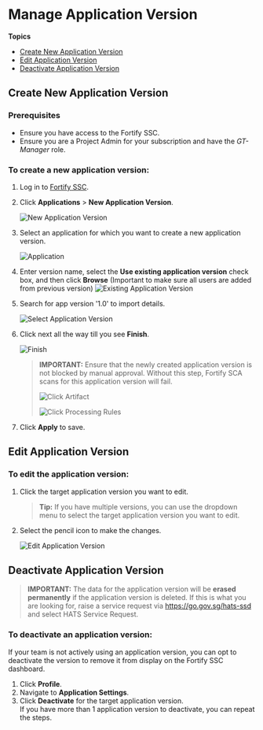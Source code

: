 # Manage Application Version

**Topics**
- [Create New Application Version](#create-new-application-version)
- [Edit Application Version](#edit-application-version)
- [Deactivate Application Version](#deactivate-application-version)

## Create New Application Version

### Prerequisites
- Ensure you have access to the Fortify SSC.
- Ensure you are a Project Admin for your subscription and have the *GT-Manager* role.

### To create a new application version:
1. Log in to [Fortify SSC](https://ssc.hats.stack.gov.sg/ssc).
1. Click **Applications** > **New Application Version**.

    ![New Application Version]()
1. Select an application for which you want to create a new application version.

    ![Application]()
1. Enter version name, select the **Use existing application version** check box, and then click **Browse** (Important to make sure all users are added from previous version)
    ![Existing Application Version]()
1. Search for app version '1.0' to import details.

    ![Select Application Version]()
1. Click next all the way till you see **Finish**.

    ![Finish]()

    >**IMPORTANT:** Ensure that the newly created application version is not blocked by manual approval. Without this step, Fortify SCA scans for this application version will fail.
    >
    >![Click Artifact]()
    >
    >![Click Processing Rules]()
    
1. Click **Apply** to save.

## Edit Application Version

### To edit the application version:

1. Click the target application version you want to edit.
    >**Tip:** If you have multiple versions, you can use the dropdown menu to select the target application version you want to edit.
1. Select the pencil icon to make the changes.

    ![Edit Application Version]()


## Deactivate Application Version

>**IMPORTANT:** The data for the application version will be **erased permanently** if the application version is deleted. If this is what you are looking for, raise a service request via https://go.gov.sg/hats-ssd and select HATS Service Request. 

### To deactivate an application version:
If your team is not actively using an application version, you can opt to deactivate the version to remove it from display on the Fortify SSC dashboard.

1. Click **Profile**.
1. Navigate to **Application Settings**.
1. Click **Deactivate** for the target application version.  
If you have more than 1 application version to deactivate, you can repeat the steps.
